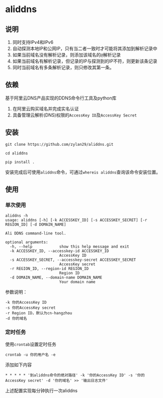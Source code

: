 # aliddns

## 说明

1. 同时支持IPv4和IPv6
2. 自动探测本地IP和公网IP，只有当二者一致时才可能将其添加到解析记录中 
3. 如果当前域名没有解析记录，则添加该域名的`@`解析记录
4. 如果当前域名有解析记录，但记录的IP与探测到的IP不符，则更新该条记录
5. 同时当前域名有多条解析记录，则只修改其第一条。

## 依赖

基于阿里云DNS产品实现的DDNS命令行工具及python库

1. 在阿里云购买域名并完成实名认证
2. 具备管理云解析(DNS)权限的`AccessKey ID`及`AccessKey Secret`

## 安装

```shell
git clone https://github.com/zylan29/aliddns.git

cd aliddns

pip install .
```

安装完成后可使用`aliddns`命令，可通过`whereis aliddns`查询该命令安装位置。

## 使用

### 单次使用

```
aliddns -h
usage: aliddns [-h] [-k ACCESSKEY_ID] [-s ACCESSKEY_SECRET] [-r REGION_ID] [-d DOMAIN_NAME]

Ali DDNS command-line tool.

optional arguments:
  -h, --help            show this help message and exit
  -k ACCESSKEY_ID, --accesskey-id ACCESSKEY_ID
                        AccessKey ID
  -s ACCESSKEY_SECRET, --accesskey-secret ACCESSKEY_SECRET
                        AccessKey secret
  -r REGION_ID, --region-id REGION_ID
                        Region ID
  -d DOMAIN_NAME, --domain-name DOMAIN_NAME
                        Your domain name
```

参数说明：
```
-k 你的AccessKey ID
-s 你的AccessKey secret
-r Region ID，默认为cn-hangzhou
-d 你的域名
```

### 定时任务

使用`crontab`设置定时任务
```shell
crontab -u 你的用户名 -e
```
添加如下内容
```
* * * * * '到aliddns命令的绝对路径' -k '你的AccessKey ID' -s '你的AccessKey secret' -d '你的域名' >> '输出日志文件'
```
上述配置实现每分钟执行一次aliddns